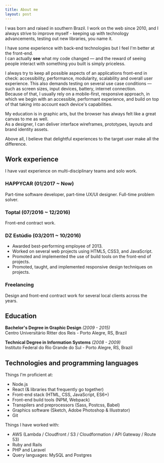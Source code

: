 ```yaml
---
title: About me
layout: post
---
```


I was born and raised in southern Brazil. I work on the web since 2010,
and I always strive to improve myself - keeping up with technology advancements, testing out new libraries, you name it.

I have some experience with back-end technologies but I feel I'm better at the front-end.<br/>
I can actually **see** what my code changed &mdash; and the reward of seeing people interact with something you built is simply priceless.

I always try to keep all possible aspects of an applications front-end in check: accessibility, performance, modularity, scalability and overall user experience. This also demands testing on several use case conditions &mdash; such as screen sizes, input devices, battery, internet connection.<br/>
Because of that, I usually rely on a mobile-first, responsive approach, in which we begin with an accessible, performant experience, and build on top of that taking into account each device's capabilities.

My education is in graphic arts, but the browser has always felt like a great canvas to me as well.<br/>
As a designer, I can deliver interface wireframes, prototypes, layouts and brand identity assets.

Above all, I believe that delightful experiences to the target user make all the difference.

## Work experience

I have vast experience on multi-disciplinary teams and solo work.

### HAPPYCAR (01/2017 ~ Now)

Part-time software developer, part-time UX/UI designer. Full-time problem solver.

### Toptal (07/2016 ~ 12/2016)

Front-end contract work.

### DZ Estúdio (03/2011 ~ 10/2016)

- Awarded best-performing employee of 2013.
- Worked on several web projects using HTML5, CSS3, and JavaScript.
- Promoted and implemented the use of build tools on the front-end of projects.
- Promoted, taught, and implemented responsive design techniques on projects.

### Freelancing

Design and front-end contract work for several local clients across the years.

## Education

**Bachelor's Degree in Graphic Design** _(2009 - 2015)_<br/>
Centro Universitário Ritter dos Reis - Porto Alegre, RS, Brazil

**Technical Degree in Information Systems** _(2008 - 2009)_<br/>
Instituto Federal do Rio Grande do Sul - Porto Alegre, RS, Brazil

## Technologies and programming languages

Things I'm proficient at:

- Node.js
- React (&amp; libraries that frequently go together)
- Front-end stack (HTML, CSS, JavaScript, ES6+)
- Front-end build tools (NPM, Webpack)
- Transpilers and preprocessors (Sass, Postcss, Babel)
- Graphics software (Sketch, Adobe Photoshop &amp; Illustrator)
- Git

Things I have worked with:

- AWS (Lambda / Cloudfront / S3 / Cloudformation / API Gateway / Route 53)
- Ruby and Rails
- PHP and Laravel
- Query languages: MySQL and Postgres
